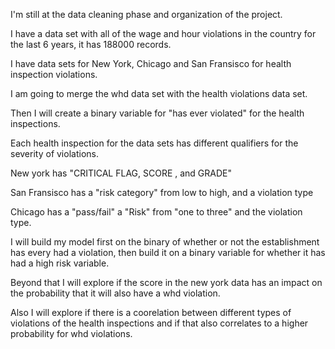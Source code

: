 I'm still at the data cleaning phase and organization of the project.

I have a data set with all of the wage and hour violations in the country for the last 6 years, it has 188000 records.

I have data sets for New York, Chicago and San Fransisco for health inspection violations.

I am going to merge the whd data set with the health violations data set.

Then I will create a binary variable for "has ever violated" for  the health inspections.

Each health inspection for the data sets has different qualifiers for the severity of violations.

New york has "CRITICAL FLAG,	SCORE	, and GRADE"

San Fransisco has a "risk category"  from low to high, and a violation type

Chicago has a "pass/fail" a "Risk" from "one to three" and the violation type.

I will build my model first on the binary of whether or not the establishment has every had a violation, 
then build it on a binary variable for whether it has had a high risk variable. 

Beyond that I will explore if the score in the new york data has an impact on the probability that it will also have a 
whd violation.

Also I will explore if there is a coorelation between different types of violations of the health inspections and if that also
correlates to a higher probability for whd violations. 





